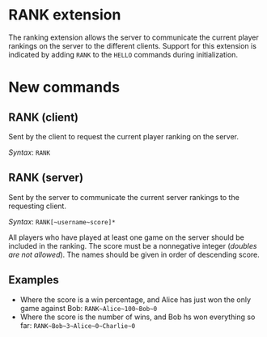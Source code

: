 # RANK extension

The ranking extension allows the server to communicate the current player rankings on the server to the different clients. Support for this extension is indicated by adding `RANK` to the `HELLO` commands during initialization.

# New commands 

## RANK (client)
Sent by the client to request the current player ranking on the server. 

*Syntax*: `RANK`

## RANK (server)
Sent by the server to communicate the current server rankings to the requesting client. 

*Syntax*: `RANK[~username~score]*`

All players who have played at least one game on the server should be included in the ranking. The score must be a nonnegative integer (*doubles are not allowed*). The names should be given in order of descending score. 

## Examples
- Where the score is a win percentage, and Alice has just won the only game against Bob: `RANK~Alice~100~Bob~0`
- Where the score is the number of wins, and Bob hs won everything so far: `RANK~Bob~3~Alice~0~Charlie~0`

